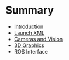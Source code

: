 # Summary

* [Introduction](README.md)
* [Launch XML](chapter1.md)
* [Cameras and Vision](cameras-and-vision.md)
* [3D Graphics](3d-graphics.md)
* ROS Interface

